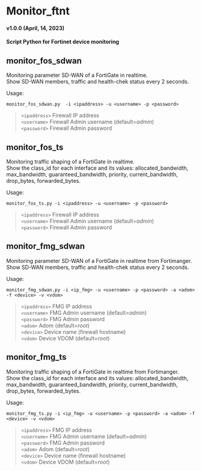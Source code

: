 # Monitor_ftnt 
#### v1.0.0 (April, 14, 2023)
#### Script Python for Fortinet device monitoring

## monitor_fos_sdwan
Monitoring parameter SD-WAN of a FortiGate in realtime.  
Show SD-WAN members, traffic and health-chek status every 2 seconds.

Usage:

`monitor_fos_sdwan.py  -i <ipaddress> -u <username> -p <password>`
> `<ipaddress>` Firewall IP address     
> `<username>` Firewall Admin username (default=*admin*)      
> `<password>` Firewall Admin password 


## monitor_fos_ts  
Monitoring traffic shaping of a FortiGate in realtime.  
Show the class_id for each interface and its values: allocated_bandwidth, max_bandwidth, guaranteed_bandwidth, priority, current_bandwidth, drop_bytes, forwarded_bytes.  

Usage:

`monitor_fos_ts.py -i <ipaddress> -u <username> -p <password>`
> `<ipaddress>` Firewall IP address     
> `<username>` Firewall Admin username (default=*admin*)     
> `<password>` Firewall Admin password 

## monitor_fmg_sdwan  
Monitoring parameter SD-WAN of a FortiGate in realtime from Fortimanger.   
Show SD-WAN members, traffic and health-chek status every 2 seconds.  

Usage:

`monitor_fmg_sdwan.py -i <ip_fmg> -u <username> -p <password> -a <adom> -f <device> -v <vdom>`
> `<ipaddress>` FMG IP address     
> `<username>` FMG Admin username (default=*admin*)      
> `<password>` FMG Admin password         
> `<adom>` Adom (default=*root*)         
> `<device>` Device name (firewall hostname)  
> `<vdom>` Device VDOM (default=*root*)

## monitor_fmg_ts
Monitoring traffic shaping of a FortiGate in realtime from Fortimanger.  
Show the class_id for each interface and its values: allocated_bandwidth, max_bandwidth, guaranteed_bandwidth, priority, current_bandwidth, drop_bytes, forwarded_bytes.  

Usage:

`monitor_fmg_ts.py -i <ip_fmg> -u <username> -p <password> -a <adom> -f <device> -v <vdom>`
> `<ipaddress>` FMG IP address     
> `<username>` FMG Admin username (default=*admin*)      
> `<password>` FMG Admin password         
> `<adom>` Adom (default=*root*)         
> `<device>` Device name (firewall hostname)  
> `<vdom>` Device VDOM (default=*root*)

